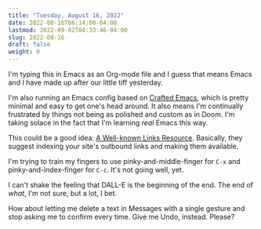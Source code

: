 ```yaml
---
title: "Tuesday, August 16, 2022"
date: 2022-08-16T06:14:00-04:00
lastmod: 2022-09-02T04:33:46-04:00
slug: 2022-08-16
draft: false
weight: 0
---
```


I'm typing this in Emacs as an Org-mode file and I guess that means Emacs and I have made up after our little tiff yesterday.

I'm also running an Emacs config based on [Crafted Emacs](https://github.com/SystemCrafters/crafted-emacs), which is pretty minimal and easy to get one's head around. It also means I'm continually frustrated by things not being as polished and custom as in Doom. I'm taking solace in the fact that I'm learning _real_ Emacs this way.

This could be a good idea: [A Well-known Links Resource](https://blog.jim-nielsen.com/2022/well-known-links-resource/). Basically, they suggest indexing your site's outbound links and making them available.

I'm trying to train my fingers to use pinky-and-middle-finger for `C-x` and pinky-and-index-finger for `C-c`. It's not going well, yet.

I can't shake the feeling that DALL-E is the beginning of the end. The end of _what_, I'm not sure, but a lot, I bet.

How about letting me delete a text in Messages with a single gesture and stop asking me to confirm every time. Give me Undo, instead. Please?

[//]: # "Exported with love from a post written in Org mode"
[//]: # "- https://github.com/kaushalmodi/ox-hugo"
